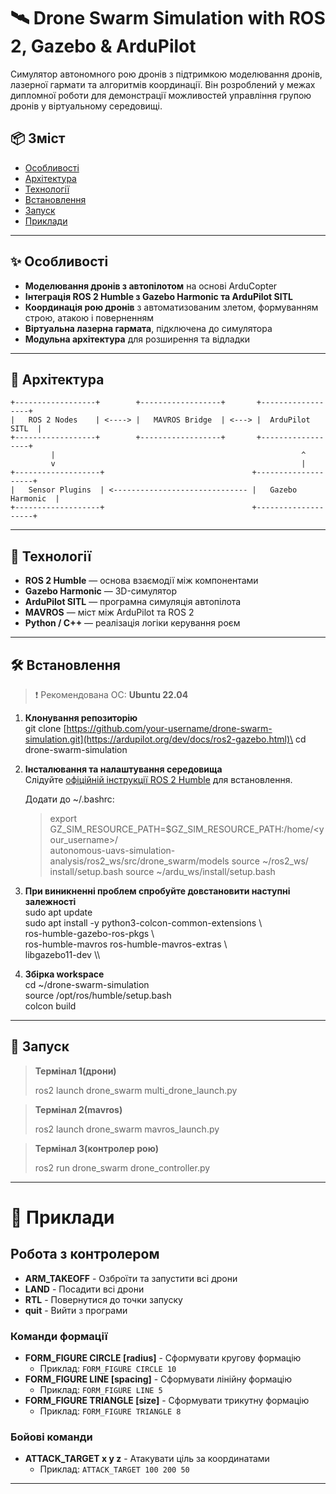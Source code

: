 # 🛰️ Drone Swarm Simulation with ROS 2, Gazebo & ArduPilot

Cимулятор автономного рою дронів з підтримкою моделювання дронів, лазерної гармати та алгоритмів координації. Він розроблений у межах дипломної роботи для демонстрації можливостей управління групою дронів у віртуальному середовищі.

## 📦 Зміст

- [Особливості](#✨-особливості)
- [Архітектура](#🧱-архітектура)
- [Технології](#🧰-технології)
- [Встановлення](#🛠️-встановлення)
- [Запуск](#🚀-запуск)
- [Приклади](#📸-приклади)

---

## ✨ Особливості

- **Моделювання дронів з автопілотом** на основі ArduCopter
- **Інтеграція ROS 2 Humble з Gazebo Harmonic та ArduPilot SITL**
- **Координація рою дронів** з автоматизованим злетом, формуванням строю, атакою і поверненням
- **Віртуальна лазерна гармата**, підключена до симулятора
- **Модульна архітектура** для розширення та відладки

---

## 🧱 Архітектура

```
+------------------+        +------------------+       +------------------+
|   ROS 2 Nodes    | <----> |   MAVROS Bridge  | <---> |  ArduPilot SITL  |
+------------------+        +------------------+       +------------------+
         |                                                       ^
         v                                                       |
+-------------------+                                 +--------------------+
|   Sensor Plugins  | <------------------------------ |   Gazebo Harmonic  |
+-------------------+                                 +--------------------+
```

---

## 🧰 Технології

- **ROS 2 Humble** — основа взаємодії між компонентами
- **Gazebo Harmonic** — 3D-симулятор
- **ArduPilot SITL** — програмна симуляція автопілота
- **MAVROS** — міст між ArduPilot та ROS 2
- **Python / C++** — реалізація логіки керування роєм

---

## 🛠️ Встановлення

> ❗ Рекомендована ОС: **Ubuntu 22.04**

1. **Клонування репозиторію**\
   git clone [https://github.com/your-username/drone-swarm-simulation.git](https://ardupilot.org/dev/docs/ros2-gazebo.html)\
   cd drone-swarm-simulation

2. **Інсталювання та налаштування середовища**\
   Слідуйте [офіційній інструкції ROS 2 Humble](https://docs.ros.org/en/humble/Installation.html) для встановлення.

   Додати до ~/.bashrc:
   > export GZ_SIM_RESOURCE_PATH=$GZ_SIM_RESOURCE_PATH:/home/<your_username>/    
   > autonomous-uavs-simulation-analysis/ros2_ws/src/drone_swarm/models source ~/ros2_ws/
   > install/setup.bash source ~/ardu_ws/install/setup.bash

3. **При виникненні проблем спробуйте довстановити наступні залежності**\
   sudo apt update\
   sudo apt install -y python3-colcon-common-extensions \\\
   ros-humble-gazebo-ros-pkgs \\\
   ros-humble-mavros ros-humble-mavros-extras \\\
   libgazebo11-dev \\\

4. **Збірка workspace**\
   cd \~/drone-swarm-simulation\
   source /opt/ros/humble/setup.bash\
   colcon build

---

## 🚀 Запуск

> **Термінал 1(дрони)**
>
> ros2 launch drone_swarm multi_drone_launch.py

> **Термінал 2(mavros)**
>
> ros2 launch drone_swarm mavros_launch.py

> **Термінал 3(контролер рою)**
>
> ros2 run drone_swarm drone_controller.py
---

# 📸 Приклади

## Робота з контролером
- **ARM_TAKEOFF** - Озброїти та запустити всі дрони
- **LAND** - Посадити всі дрони
- **RTL** - Повернутися до точки запуску
- **quit** - Вийти з програми

### Команди формації
- **FORM_FIGURE CIRCLE [radius]** - Сформувати кругову формацію
  - Приклад: `FORM_FIGURE CIRCLE 10`
- **FORM_FIGURE LINE [spacing]** - Сформувати лінійну формацію
  - Приклад: `FORM_FIGURE LINE 5`
- **FORM_FIGURE TRIANGLE [size]** - Сформувати трикутну формацію
  - Приклад: `FORM_FIGURE TRIANGLE 8`

### Бойові команди
- **ATTACK_TARGET x y z** - Атакувати ціль за координатами
  - Приклад: `ATTACK_TARGET 100 200 50`

---

